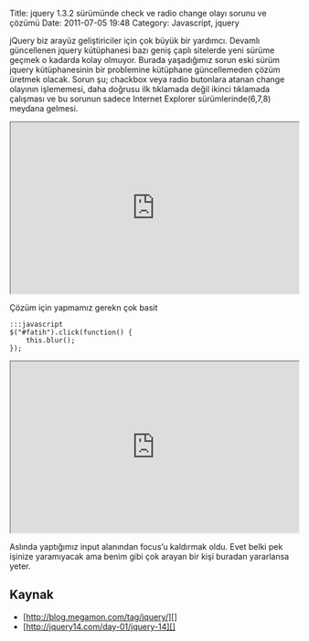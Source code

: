 Title: jquery 1.3.2 sürümünde check ve radio change olayı sorunu ve çözümü
Date: 2011-07-05 19:48
Category: Javascript, jquery

jQuery biz arayüz geliştiriciler için çok büyük bir yardımcı. Devamlı
güncellenen jquery kütüphanesi bazı geniş çaplı sitelerde yeni sürüme
geçmek o kadarda kolay olmuyor. Burada yaşadığımız sorun eski sürüm
jquery kütüphanesinin bir problemine kütüphane güncellemeden çözüm
üretmek olacak. Sorun şu; chackbox veya radio butonlara atanan change
olayının işlememesi, daha doğrusu ilk tıklamada değil ikinci tıklamada
çalışması ve bu sorunun sadece Internet Explorer sürümlerinde(6,7,8)
meydana gelmesi.

<iframe style="width: 100%; height: 300px" src="http://jsfiddle.net/fatihhayri/Y4n5j/1/embedded/"></iframe>

Çözüm için yapmamız gerekn çok basit

	:::javascript
	$("#fatih").click(function() {
		this.blur(); 
	}); 

<iframe style="width: 100%; height: 300px" src="http://jsfiddle.net/fatihhayri/zEBUg/embedded/"></iframe>

Aslında yaptığımız input alanından focus’u kaldırmak oldu. Evet belki
pek işinize yaramıyacak ama benim gibi çok arayan bir kişi buradan
yararlansa yeter.

## Kaynak

-   [http://blog.megamon.com/tag/jquery/][]
-   [http://jquery14.com/day-01/jquery-14][]


  [http://blog.megamon.com/tag/jquery/]: http://blog.megamon.com/tag/jquery/
  [http://jquery14.com/day-01/jquery-14]: http://jquery14.com/day-01/jquery-14
